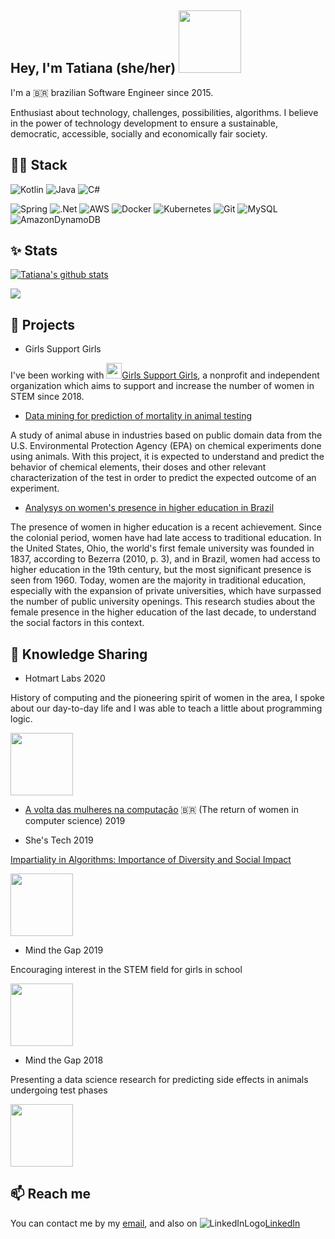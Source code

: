 <h2> Hey, I'm Tatiana (she/her) <img src="https://media.giphy.com/media/NQDcH2ZZaPV8QBDYK3/giphy.gif" width="100"></h2>

I'm a 🇧🇷 brazilian Software Engineer since 2015. 

Enthusiast about technology, challenges, possibilities, algorithms. I believe in the power of technology development to ensure a sustainable, democratic, accessible, socially and economically fair society.


## 👩‍💻 Stack

<p align="center">

![Kotlin](https://img.shields.io/badge/kotlin-%230095D5.svg?style=for-the-badge&logo=kotlin&logoColor=white)
![Java](https://img.shields.io/badge/java-%23ED8B00.svg?style=for-the-badge&logo=java&logoColor=white)
![C#](https://img.shields.io/badge/c%23-%23239120.svg?style=for-the-badge&logo=c-sharp&logoColor=white)

![Spring](https://img.shields.io/badge/spring-%236DB33F.svg?style=for-the-badge&logo=spring&logoColor=white) 
![.Net](https://img.shields.io/badge/.NET-5C2D91?style=for-the-badge&logo=.net&logoColor=white) 
![AWS](https://img.shields.io/badge/AWS-%23FF9900.svg?style=for-the-badge&logo=amazon-aws&logoColor=white)
![Docker](https://img.shields.io/badge/docker-%230db7ed.svg?style=for-the-badge&logo=docker&logoColor=white)
![Kubernetes](https://img.shields.io/badge/kubernetes-%23326ce5.svg?style=for-the-badge&logo=kubernetes&logoColor=white)
![Git](https://img.shields.io/badge/git-%23F05033.svg?style=for-the-badge&logo=git&logoColor=white)
![MySQL](https://img.shields.io/badge/mysql-%2300f.svg?style=for-the-badge&logo=mysql&logoColor=white)
![AmazonDynamoDB](https://img.shields.io/badge/Amazon%20DynamoDB-4053D6?style=for-the-badge&logo=Amazon%20DynamoDB&logoColor=white)
</p>

## ✨ Stats

[![Tatiana's github stats](https://github-readme-stats.vercel.app/api?username=tatiana-scda&show_icons=true&title_color=fff&icon_color=79ff97&text_color=9f9f9f&bg_color=151515&count_private=true)](https://github.com/tatiana-scda)

<a href="https://github.com/anuraghazra/convoychat">
  <img align="center" src="https://github-readme-stats.vercel.app/api/top-langs/?username=tatiana-scda&layout=compact" />
</a>

## 🔭 Projects

- Girls Support Girls

I've been working with <img src="https://avatars.githubusercontent.com/u/47870263?s=200&v=4" width="25">[Girls Support Girls](https://github.com/gsgcommunity), a nonprofit and independent organization which aims to support and increase the number of women in STEM since 2018.

- [Data mining for prediction of mortality in animal testing](https://github.com/tatiana-scda/pupplystics)

A study of animal abuse in industries based on public domain data from the U.S. Environmental Protection Agency (EPA) on chemical experiments done using animals. With this project, it is expected to understand and predict the behavior of chemical elements, their doses and other relevant characterization of the test in order to predict the expected outcome of an experiment.

- [Analysys on women's presence in higher education in Brazil](https://github.com/tatiana-scda/women_in_grad)

The presence of women in higher education is a recent achievement. Since the colonial period, women have had late access to traditional education. In the United States, Ohio, the world's first female university was founded in 1837, according to Bezerra (2010, p. 3), and in Brazil, women had access to higher education in the 19th century, but the most significant presence is seen from 1960. Today, women are the majority in traditional education, especially with the expansion of private universities, which have surpassed the number of public university openings. This research studies about the female presence in the higher education of the last decade, to understand the social factors in this context.

## 💬 Knowledge Sharing

- Hotmart Labs 2020

History of computing and the pioneering spirit of women in the area, I spoke about our day-to-day life and I was able to teach a little about programming logic.

<img src="https://media-exp1.licdn.com/dms/image/C4E22AQFCXej68VHuRg/feedshare-shrink_800/0/1576879765286?e=1655337600&v=beta&t=jgOjeXejDYTkjZvGgwicxXq-8UMgQgVaKCESRSYYNfI" width="100">

- [A volta das mulheres na computação](https://www.take.net/blog/devs/a-volta-das-mulheres-na-computacao/) 🇧🇷 (The return of women in computer science) 2019

- She's Tech 2019

[Impartiality in Algorithms: Importance of Diversity and Social Impact](https://conference2019.shestech.org/events/7plN5zF1MS1ApwzbULPR)

<img src="https://media-exp1.licdn.com/dms/image/C4E22AQH-0KwY8rVb4A/feedshare-shrink_800/0/1574784626995?e=1655337600&v=beta&t=-_6ReBdlyhku18PbXJa5r8N7H0Bms9WENBABXN38TSc" width="100">

- Mind the Gap 2019

Encouraging interest in the STEM field for girls in school

<img src="https://media-exp1.licdn.com/dms/image/C4E22AQHApLLBKxUlEA/feedshare-shrink_800/0/1572715568557?e=1655337600&v=beta&t=0fC0BW9kKMEMU2CKMpvKp4z9V8nJrJBDXQz1OSgVpDg" width="100">

- Mind the Gap 2018

Presenting a data science research for predicting side effects in animals undergoing test phases

<img src="https://media-exp1.licdn.com/dms/image/C5122AQGe-2OSx8PIbg/feedshare-shrink_800/0/1579907967659?e=1655337600&v=beta&t=Lqpo49I0BiChGlx708ifT5F3ZR3B9a9c9sqP7VnOEkI" width="100">

## 📫 Reach me 

You can contact me by my [email](mailto:tsca@ufmg.br), and also on ![LinkedInLogo](https://raw.githubusercontent.com/MartinHeinz/MartinHeinz/master/linkedin-3-16.png)[LinkedIn](https://www.linkedin.com/in/tatianacamelo/)


<!--
**tatiana-scda/tatiana-scda** is a ✨ _special_ ✨ repository because its `README.md` (this file) appears on your GitHub profile.

Here are some ideas to get you started:

- 🔭 I’m currently working on ...
- 🌱 I’m currently learning ...
- 👯 I’m looking to collaborate on ...
- 🤔 I’m looking for help with ...
- 💬 Ask me about ...
- 📫 How to reach me: ...
- 😄 Pronouns: ...
- ⚡ Fun fact: ...
-->
